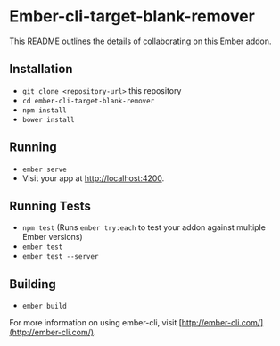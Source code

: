 # Ember-cli-target-blank-remover

This README outlines the details of collaborating on this Ember addon.

## Installation

* `git clone <repository-url>` this repository
* `cd ember-cli-target-blank-remover`
* `npm install`
* `bower install`

## Running

* `ember serve`
* Visit your app at [http://localhost:4200](http://localhost:4200).

## Running Tests

* `npm test` (Runs `ember try:each` to test your addon against multiple Ember versions)
* `ember test`
* `ember test --server`

## Building

* `ember build`

For more information on using ember-cli, visit [http://ember-cli.com/](http://ember-cli.com/).
